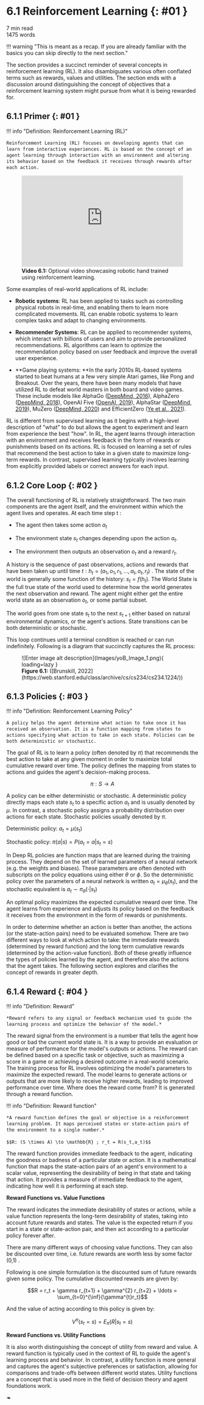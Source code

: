 # 6.1 Reinforcement Learning {: #01 }

<div class="section-meta">
    <div class="meta-item">
        <i class="fas fa-clock"></i>
        7 min read
    </div>
    <div class="meta-item">
        <i class="fas fa-file-alt"></i> 
        1475 words
    </div>
</div>


!!! warning "This is meant as a recap. If you are already familiar with the basics you can skip directly to the next section."

The section provides a succinct reminder of several concepts in reinforcement learning (RL). It also disambiguates various often conflated terms such as rewards, values and utilities. The section ends with a discussion around distinguishing the concept of objectives that a reinforcement learning system might pursue from what it is being rewarded for. 

## 6.1.1 Primer {: #01 }

!!! info "Definition: Reinforcement Learning (RL)"



    Reinforcement Learning (RL) focuses on developing agents that can learn from interactive experiences. RL is based on the concept of an agent learning through interaction with an environment and altering its behavior based on the feedback it receives through rewards after each action.




<figure class="video-figure" markdown="span">
<iframe style="width: 100%; aspect-ratio: 16 / 9;" frameborder="0" allowfullscreen src="https://www.youtube.com/embed/jwSbzNHGflM"></iframe>
  <figcaption markdown="1"><b>Video 6.1:</b> Optional video showcasing robotic hand trained using reinforcement learning.</figcaption>
</figure>


Some examples of real-world applications of RL include:

- **Robotic systems**: RL has been applied to tasks such as controlling physical robots in real-time, and enabling them to learn more complicated movements. RL can enable robotic systems to learn complex tasks and adapt to changing environments.

- **Recommender Systems**: RL can be applied to recommender systems, which interact with billions of users and aim to provide personalized recommendations. RL algorithms can learn to optimize the recommendation policy based on user feedback and improve the overall user experience.

- **Game playing systems: **In the early 2010s RL-based systems started to beat humans at a few very simple Atari games, like Pong and Breakout. Over the years, there have been many models that have utilized RL to defeat world masters in both board and video games. These include models like AlphaGo ([DeepMind, 2016](https://www.deepmind.com/research/highlighted-research/alphago)), AlphaZero ([DeepMind, 2018](https://www.deepmind.com/blog/alphazero-shedding-new-light-on-chess-shogi-and-go)), OpenAI Five ([OpenAI, 2019](https://openai.com/research/openai-five-defeats-dota-2-world-champions)), AlphaStar ([DeepMind, 2019](https://www.deepmind.com/blog/alphastar-mastering-the-real-time-strategy-game-starcraft-ii)), MuZero ([DeepMind, 2020](https://www.deepmind.com/blog/muzero-mastering-go-chess-shogi-and-atari-without-rules)) and EfficientZero ([Ye et al., 2021](https://arxiv.org/abs/2111.00210)).

RL is different from supervised learning as it begins with a high-level description of "what" to do but allows the agent to experiment and learn from experience the best "how". In RL, the agent learns through interaction with an environment and receives feedback in the form of rewards or punishments based on its actions. RL is focused on learning a set of rules that recommend the best action to take in a given state to maximize long-term rewards. In contrast, supervised learning typically involves learning from explicitly provided labels or correct answers for each input.

## 6.1.2 Core Loop {: #02 }

The overall functioning of RL is relatively straightforward. The two main components are the agent itself, and the environment within which the agent lives and operates. At each time step
t
:

- The agent then takes some action $a_{t}$

- The environment state $s_{t}$ changes depending upon the action $a_{t}$.

- The environment then outputs an observation $o_{t}$ and a reward $r_{t}$.

A history is the sequence of past observations, actions and rewards that have been taken up until time $t: h_t = (a_1,o_1,r_1, \ldots, a_t,o_t,r_t)$ . The state of the world is generally some function of the history: $s_t = f(h_t)$. The World State is the full true state of the world used to determine how the world generates the next observation and reward. The agent might either get the entire world state as an observation $o_t$, or some partial subset.

The world goes from one state $s_t$ to the next $s_{t+1}$ either based on natural environmental dynamics, or the agent's actions. State transitions can be both deterministic or stochastic.

This loop continues until a terminal condition is reached or can run indefinitely. Following is a diagram that succinctly captures the RL process:

<figure markdown="span">
![Enter image alt description](Images/yoB_Image_1.png){ loading=lazy }
  <figcaption markdown="1"><b>Figure 6.1:</b> ([Brunskill, 2022](https://web.stanford.edu/class/archive/cs/cs234/cs234.1224/))</figcaption>
</figure>

## 6.1.3 Policies {: #03 }

!!! info "Definition: Reinforcement Learning Policy"



    A policy helps the agent determine what action to take once it has received an observation. It is a function mapping from states to actions specifying what action to take in each state. Policies can be both deterministic or stochastic.



The goal of RL is to learn a policy (often denoted by $\pi$) that recommends the best action to take at any given moment in order to maximize total cumulative reward over time. The policy defines the mapping from states to actions and guides the agent's decision-making process.

$$\pi: S \to A$$

A policy can be either deterministic or stochastic. A deterministic policy directly maps each state $s_t$ to a specific action $a_t$ and is usually denoted by $\mu$. In contrast, a stochastic policy assigns a probability distribution over actions for each state. Stochastic policies usually denoted by $\pi$.

Deterministic policy: $a_t = \mu(s_t)$

Stochastic policy: $\pi(a|s) = P(a_t = a|s_t=s)$

In Deep RL policies are function maps that are learned during the training process. They depend on the set of learned parameters of a neural network (e.g. the weights and biases). These parameters are often denoted with subscripts on the policy equations using either $\theta$ or $\phi$. So the deterministic policy over the parameters of a neural network is written $a_t = \mu_{\theta}(s_t)$, and the stochastic equivalent is $a_t \sim \pi_{\theta}(\cdot|s_t)$

An optimal policy maximizes the expected cumulative reward over time. The agent learns from experience and adjusts its policy based on the feedback it receives from the environment in the form of rewards or punishments.

In order to determine whether an action is better than another, the actions (or the state-action pairs) need to be evaluated somehow. There are two different ways to look at which action to take: the immediate rewards (determined by reward function) and the long term cumulative rewards (determined by the action-value function). Both of these greatly influence the types of policies learned by the agent, and therefore also the actions that the agent takes. The following section explores and clarifies the concept of rewards in greater depth.

## 6.1.4 Reward {: #04 }

!!! info "Definition: Reward"



    *Reward refers to any signal or feedback mechanism used to guide the learning process and optimize the behavior of the model.*



The reward signal from the environment is a number that tells the agent how good or bad the current world state is. It is a way to provide an evaluation or measure of performance for the model's outputs or actions. The reward can be defined based on a specific task or objective, such as maximizing a score in a game or achieving a desired outcome in a real-world scenario. The training process for RL involves optimizing the model's parameters to maximize the expected reward. The model learns to generate actions or outputs that are more likely to receive higher rewards, leading to improved performance over time. Where does the reward come from? It is generated through a reward function.

!!! info "Definition: Reward function"



    *A reward function defines the goal or objective in a reinforcement learning problem. It maps perceived states or state-action pairs of the environment to a single number.*

    $$R: (S \times A) \to \mathbb{R} ; r_t = R(s_t,a_t)$$



The reward function provides immediate feedback to the agent, indicating the goodness or badness of a particular state or action. It is a mathematical function that maps the state-action pairs of an agent's environment to a scalar value, representing the desirability of being in that state and taking that action. It provides a measure of immediate feedback to the agent, indicating how well it is performing at each step.

**Reward Functions vs. Value Functions**

The <span style="text - decoration: underline;">reward</span> indicates the immediate desirability of states or actions, while a value function represents the long-term desirability of states, taking into account future rewards and states. The value is the expected return if you start in a state or state-action pair, and then act according to a particular policy forever after. 

There are many different ways of choosing value functions. They can also be discounted over time, i.e. future rewards are worth less by some factor
(0,1)
.

Following is one simple formulation is the discounted sum of future rewards given some policy. The cumulative discounted rewards are given by:

$$R = r_t + \gamma r_{t+1} + \gamma^{2} r_{t+2} + \ldots = \sum_{t=0}^{\inf}{\gamma^{t}r_t}$$

And the value of acting according to this policy is given by:

$$V^{\pi}(s_t=s) = E_{\pi}(R|s_t=s)$$

**Reward Functions vs. Utility Functions**

It is also worth distinguishing the concept of utility from reward and value. A reward function is typically used in the context of RL to guide the agent's learning process and behavior. In contrast, a utility function is more general and captures the agent's subjective preferences or satisfaction, allowing for comparisons and trade-offs between different world states. Utility functions are a concept that is used more in the field of decision theory and agent foundations work.


<div class="section-end">
    <span>❧</span>
</div>